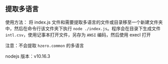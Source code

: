 ## 提取多语言
使用方法：
将 index.js 文件和需要提取多语言的文件或目录移至一个新建文件夹中，然后在命令行该文件夹下执行 `node ./index.js`。程序会在目录下生成文件 `intl.csv`，使用记事本打开文件，另存为 `ANSI` 编码，然后使用 execl 打开  

注意：不会提取 `hzero.common` 的多语言

nodejs 版本：v10.16.3
